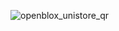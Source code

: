 ![openblox_unistore_qr](https://github.com/user-attachments/assets/4e685666-efdf-49c7-a6a1-1b6ba1cd8bef)
